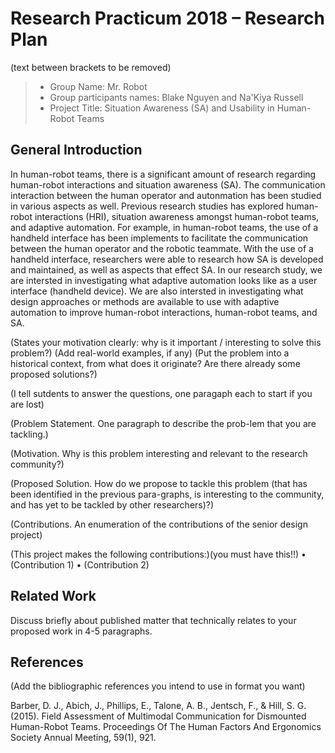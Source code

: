 # Research Practicum 2018 – Research Plan
(text between brackets to be removed)

> * Group Name: Mr. Robot
> * Group participants names: Blake Nguyen and Na'Kiya Russell
> * Project Title: Situation Awareness (SA) and Usability in Human-Robot Teams

## General Introduction
In human-robot teams, there is a significant amount of research regarding human-robot interactions and situation awareness (SA). The communication interaction between the human operator and autonmation has been studied in various aspects as well. Previous research studies has explored human-robot interactions (HRI), situation awareness amongst human-robot teams, and adaptive automation. For example, in human-robot teams, the use of a handheld interface has been implements to facilitate the communication between the human operator and the robotic teammate. With the use of a handheld interface, researchers were able to research how SA is developed and maintained, as well as  aspects that effect SA. In our research study, we are intersted in investigating what adaptive automation looks like as a user interface (handheld device). We are also intersted in investigating what design approaches or methods are available to use with adaptive automation to improve human-robot interactions, human-robot teams, and SA. 

(States your motivation clearly: why is it important / interesting to solve this problem?)
(Add real-world examples, if any)
(Put the problem into a historical context, from what does it originate? Are there already some proposed solutions?)

(I tell sutdents to answer the questions, one paragaph each to start if you are lost)

(Problem Statement. One paragraph to describe the prob-lem that you are tackling.)

(Motivation. Why is this problem interesting and relevant to the research community?)

(Proposed Solution. How do we propose to tackle this problem (that has been identified in the previous para-graphs, is interesting to the community, and has yet to be tackled by other researchers)?)

(Contributions. An enumeration of the contributions of the senior design project)

(This project makes the following contributions:)(you must have this!!)
•	(Contribution 1)
•	(Contribution 2)


## Related Work

Discuss briefly about published matter that technically relates to your proposed work in 4-5 paragraphs.



## References 

(Add the bibliographic references you intend to use in format you want)

Barber, D. J., Abich, J., Phillips, E., Talone, A. B., Jentsch, F., & Hill, S. G. (2015). Field Assessment of Multimodal Communication for Dismounted Human-Robot Teams. Proceedings Of The Human Factors And Ergonomics Society Annual Meeting, 59(1), 921. 






